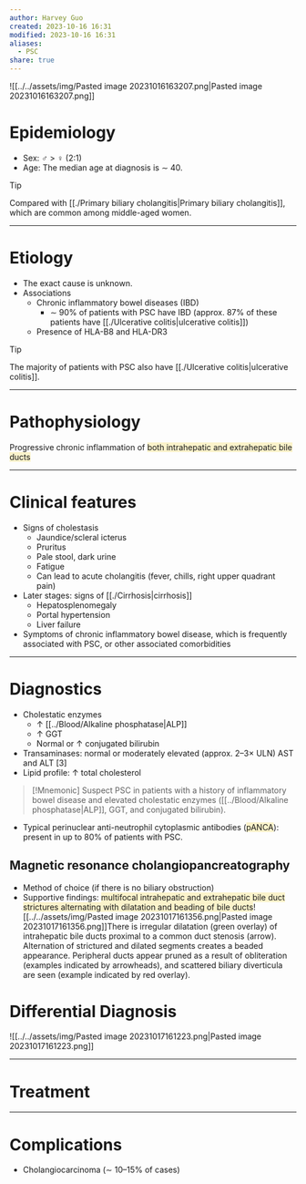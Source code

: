 ```yaml
---
author: Harvey Guo
created: 2023-10-16 16:31
modified: 2023-10-16 16:31
aliases:
  - PSC
share: true
---
```

![[../../assets/img/Pasted image 20231016163207.png|Pasted image 20231016163207.png]]
# Epidemiology
- Sex: ♂ > ♀ (2:1)
- Age: The median age at diagnosis is ∼ 40.

>[!tip] 
>Compared with [[./Primary biliary cholangitis|Primary biliary cholangitis]], which are common among middle-aged women.

---
# Etiology
- The exact cause is unknown.
- Associations
	- Chronic inflammatory bowel diseases (IBD)
		- ∼ 90% of patients with PSC have IBD (approx. 87% of these patients have [[./Ulcerative colitis|ulcerative colitis]])
	- Presence of HLA-B8 and HLA-DR3
 
 >[!tip] 
>The majority of patients with PSC also have [[./Ulcerative colitis|ulcerative colitis]].

---
# Pathophysiology
Progressive chronic inflammation of <span style="background:rgba(240, 200, 0, 0.2)">both intrahepatic and extrahepatic bile ducts</span>

---
# Clinical features
- Signs of cholestasis
	- Jaundice/scleral icterus
	- Pruritus
	- Pale stool, dark urine
	- Fatigue
	- Can lead to acute cholangitis (fever, chills, right upper quadrant pain)
- Later stages: signs of [[./Cirrhosis|cirrhosis]]
	- Hepatosplenomegaly
	- Portal hypertension
	- Liver failure
- Symptoms of chronic inflammatory bowel disease, which is frequently associated with PSC, or other associated comorbidities

---
# Diagnostics
- Cholestatic enzymes
	- ↑ [[../Blood/Alkaline phosphatase|ALP]]
	- ↑ GGT
	- Normal or ↑ conjugated bilirubin 
- Transaminases: normal or moderately elevated (approx. 2–3× ULN) AST and ALT  [3]
- Lipid profile: ↑ total cholesterol

>[!Mnemonic] 
>Suspect PSC in patients with a history of inflammatory bowel disease and elevated cholestatic enzymes ([[../Blood/Alkaline phosphatase|ALP]], GGT, and conjugated bilirubin).

- Typical perinuclear anti-neutrophil cytoplasmic antibodies (<span style="background:rgba(240, 200, 0, 0.2)">pANCA</span>): present in up to 80% of patients with PSC.
## Magnetic resonance cholangiopancreatography 
- Method of choice (if there is no biliary obstruction)
- Supportive findings: <span style="background:rgba(240, 200, 0, 0.2)">multifocal intrahepatic and extrahepatic bile duct strictures alternating with dilatation and beading of bile ducts</span>![[../../assets/img/Pasted image 20231017161356.png|Pasted image 20231017161356.png]]There is irregular dilatation (green overlay) of intrahepatic bile ducts proximal to a common duct stenosis (arrow). Alternation of strictured and dilated segments creates a beaded appearance. Peripheral ducts appear pruned as a result of obliteration (examples indicated by arrowheads), and scattered biliary diverticula are seen (example indicated by red overlay).

# Differential Diagnosis
![[../../assets/img/Pasted image 20231017161223.png|Pasted image 20231017161223.png]]

---
# Treatment


---
# Complications
- Cholangiocarcinoma (∼ 10–15% of cases)
